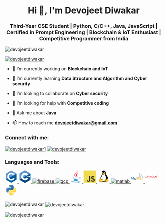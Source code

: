 <h1 align="center">Hi 👋, I'm Devojeet Diwakar</h1>
<h3 align="center">Third-Year CSE Student | Python, C/C++, Java, JavaScript | Certified in Prompt Engineering | Blockchain & IoT Enthusiast | Competitive Programmer from India</h3>

<p align="left"> <img src="https://komarev.com/ghpvc/?username=devojeetdiwakar&label=Profile%20views&color=0e75b6&style=flat" alt="devojeetdiwakar" /> </p>

<p align="left"> <a href="https://github.com/ryo-ma/github-profile-trophy"><img src="https://github-profile-trophy.vercel.app/?username=devojeetdiwakar" alt="devojeetdiwakar" /></a> </p>

- 🔭 I’m currently working on **Blockchain and IoT**

- 🌱 I’m currently learning **Data Structure and Algorithm and Cyber security**

- 👯 I’m looking to collaborate on **Cyber security**

- 🤝 I’m looking for help with **Competitive coding**

- 💬 Ask me about **Java**

- 📫 How to reach me **devojeetdiwakar@gmail.com**

<h3 align="left">Connect with me:</h3>
<p align="left">
<a href="https://www.hackerrank.com/devojeetdiwakar1" target="blank"><img align="center" src="https://raw.githubusercontent.com/rahuldkjain/github-profile-readme-generator/master/src/images/icons/Social/hackerrank.svg" alt="devojeetdiwakar1" height="30" width="40" /></a>
<a href="https://www.leetcode.com/devojeetdiwakar" target="blank"><img align="center" src="https://raw.githubusercontent.com/rahuldkjain/github-profile-readme-generator/master/src/images/icons/Social/leet-code.svg" alt="devojeetdiwakar" height="30" width="40" /></a>
</p>

<h3 align="left">Languages and Tools:</h3>
<p align="left"> <a href="https://www.cprogramming.com/" target="_blank" rel="noreferrer"> <img src="https://raw.githubusercontent.com/devicons/devicon/master/icons/c/c-original.svg" alt="c" width="40" height="40"/> </a> <a href="https://www.w3schools.com/cpp/" target="_blank" rel="noreferrer"> <img src="https://raw.githubusercontent.com/devicons/devicon/master/icons/cplusplus/cplusplus-original.svg" alt="cplusplus" width="40" height="40"/> </a> <a href="https://firebase.google.com/" target="_blank" rel="noreferrer"> <img src="https://www.vectorlogo.zone/logos/firebase/firebase-icon.svg" alt="firebase" width="40" height="40"/> </a> <a href="https://cloud.google.com" target="_blank" rel="noreferrer"> <img src="https://www.vectorlogo.zone/logos/google_cloud/google_cloud-icon.svg" alt="gcp" width="40" height="40"/> </a> <a href="https://www.java.com" target="_blank" rel="noreferrer"> <img src="https://raw.githubusercontent.com/devicons/devicon/master/icons/java/java-original.svg" alt="java" width="40" height="40"/> </a> <a href="https://developer.mozilla.org/en-US/docs/Web/JavaScript" target="_blank" rel="noreferrer"> <img src="https://raw.githubusercontent.com/devicons/devicon/master/icons/javascript/javascript-original.svg" alt="javascript" width="40" height="40"/> </a> <a href="https://www.linux.org/" target="_blank" rel="noreferrer"> <img src="https://raw.githubusercontent.com/devicons/devicon/master/icons/linux/linux-original.svg" alt="linux" width="40" height="40"/> </a> <a href="https://www.mathworks.com/" target="_blank" rel="noreferrer"> <img src="https://upload.wikimedia.org/wikipedia/commons/2/21/Matlab_Logo.png" alt="matlab" width="40" height="40"/> </a> <a href="https://www.mysql.com/" target="_blank" rel="noreferrer"> <img src="https://raw.githubusercontent.com/devicons/devicon/master/icons/mysql/mysql-original-wordmark.svg" alt="mysql" width="40" height="40"/> </a> <a href="https://www.oracle.com/" target="_blank" rel="noreferrer"> <img src="https://raw.githubusercontent.com/devicons/devicon/master/icons/oracle/oracle-original.svg" alt="oracle" width="40" height="40"/> </a> <a href="https://www.python.org" target="_blank" rel="noreferrer"> <img src="https://raw.githubusercontent.com/devicons/devicon/master/icons/python/python-original.svg" alt="python" width="40" height="40"/> </a> </p>

<p><img align="left" src="https://github-readme-stats.vercel.app/api/top-langs?username=devojeetdiwakar&show_icons=true&locale=en&layout=compact" alt="devojeetdiwakar" /></p>

<p>&nbsp;<img align="center" src="https://github-readme-stats.vercel.app/api?username=devojeetdiwakar&show_icons=true&locale=en" alt="devojeetdiwakar" /></p>

<p><img align="center" src="https://github-readme-streak-stats.herokuapp.com/?user=devojeetdiwakar&" alt="devojeetdiwakar" /></p>
